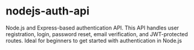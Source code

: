 # nodejs-auth-api
Node.js and Express-based authentication API. This API handles user registration, login, password reset, email verification, and JWT-protected routes. Ideal for beginners to get started with authentication in Node.js
